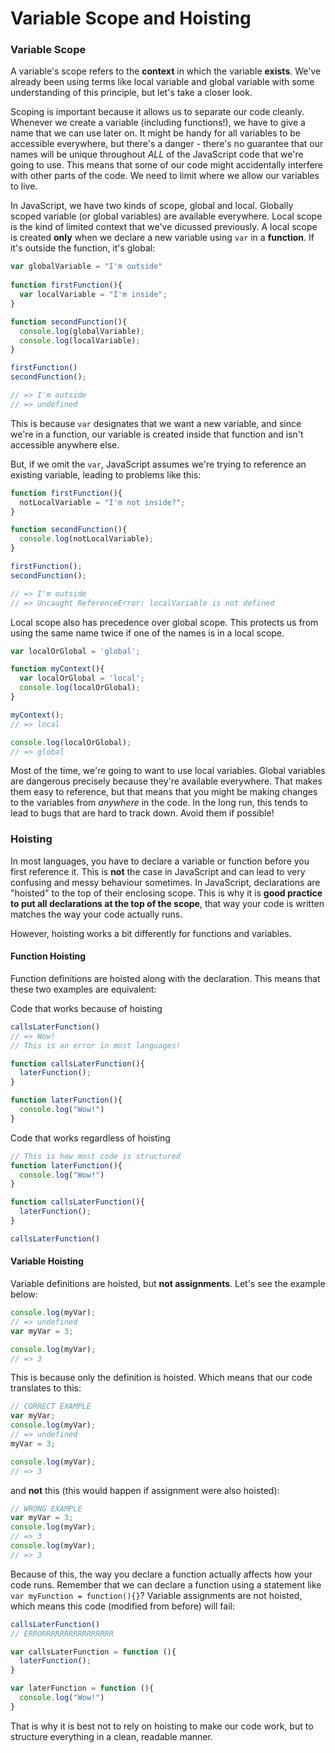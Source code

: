 # Variable Scope and Hoisting

### Variable Scope

A variable's scope refers to the **context** in which the variable **exists**. We've already been using terms like local variable and global variable with some understanding of this principle, but let's take a closer look.

Scoping is important because it allows us to separate our code cleanly. Whenever we create a variable (including functions!), we have to give a name that we can use later on. It might be handy for all variables to be accessible everywhere, but there's a danger - there's no guarantee that our names will be unique throughout *ALL* of the JavaScript code that we're going to use. This means that some of our code might accidentally interfere with other parts of the code. We need to limit where we allow our variables to live.

In JavaScript, we have two kinds of scope, global and local. Globally scoped variable (or global variables) are available everywhere. Local scope is the kind of limited context that we've dicussed previously. A local scope is created **only** when we declare a new variable using `var` in a **function**. If it's outside the function, it's global:

```js
var globalVariable = "I'm outside"
    
function firstFunction(){
  var localVariable = "I'm inside";
}

function secondFunction(){
  console.log(globalVariable);
  console.log(localVariable);
}

firstFunction()
secondFunction();

// => I'm outside
// => undefined
```

This is because `var` designates that we want a new variable, and since we're in a function, our variable is created inside that function and isn't accessible anywhere else.

But, if we omit the `var`, JavaScript assumes we're trying to reference an existing variable, leading to problems like this:

```js
function firstFunction(){
  notLocalVariable = "I'm not inside?";
}

function secondFunction(){
  console.log(notLocalVariable);
}

firstFunction();
secondFunction();

// => I'm outside
// => Uncaught ReferenceError: localVariable is not defined
```
Local scope also has precedence over global scope. This protects us from using the same name twice if one of the names is in a local scope. 

```js
var localOrGlobal = 'global';

function myContext(){
  var localOrGlobal = 'local';
  console.log(localOrGlobal);
}

myContext();
// => local

console.log(localOrGlobal);
// => global
```

Most of the time, we're going to want to use local variables. Global variables are dangerous precisely because they're available everywhere. That makes them easy to reference, but that means that you might be making changes to the variables from *anywhere* in the code. In the long run, this tends to lead to bugs that are hard to track down. Avoid them if possible!

### Hoisting

In most languages, you have to declare a variable or function before you first reference it. This is **not** the case in JavaScript and can lead to very confusing and messy behaviour sometimes. In JavaScript, declarations are "hoisted" to the top of their enclosing scope. This is why it is **good practice to put all declarations at the top of the scope**, that way your code is written matches the way your code actually runs.

However, hoisting works a bit differently for functions and variables.

#### Function Hoisting

Function definitions are hoisted along with the declaration. This means that these two examples are equivalent:

Code that works because of hoisting
```js
callsLaterFunction()
// => Wow!
// This is an error in most languages!

function callsLaterFunction(){
  laterFunction();
}

function laterFunction(){
  console.log("Wow!")
}
```
Code that works regardless of hoisting
```js
// This is how most code is structured
function laterFunction(){
  console.log("Wow!")
}

function callsLaterFunction(){
  laterFunction();
}

callsLaterFunction()
```

#### Variable Hoisting

Variable definitions are hoisted, but **not assignments**. Let's see the example below:

```js
console.log(myVar);
// => undefined
var myVar = 3;

console.log(myVar);
// => 3
```

This is because only the definition is hoisted. Which means that our code translates to this:

```js
// CORRECT EXAMPLE
var myVar;
console.log(myVar);
// => undefined
myVar = 3;

console.log(myVar);
// => 3
```

and **not** this (this would happen if assignment were also hoisted):

```js
// WRONG EXAMPLE
var myVar = 3;
console.log(myVar);
// => 3
console.log(myVar);
// => 3
```

Because of this, the way you declare a function actually affects how your code runs. Remember that we can declare a function using a statement like `var myFunction = function(){}`? Variable assignments are not hoisted, which means this code (modified from before) will fail:

```js
callsLaterFunction()
// ERRORRRRRRRRRRRRRRRR

var callsLaterFunction = function (){
  laterFunction();
}

var laterFunction = function (){
  console.log("Wow!")
}
```

That is why it is best not to rely on hoisting to make our code work, but to structure everything in a clean, readable manner.